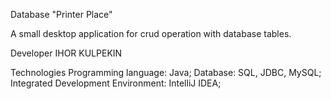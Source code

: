 Database "Printer Place"

A small desktop application for crud operation with database tables.

Developer
IHOR KULPEKIN

Technologies
Programming language: Java;
Database: SQL, JDBC, MySQL;
Integrated Development Environment: IntelliJ IDEA;



